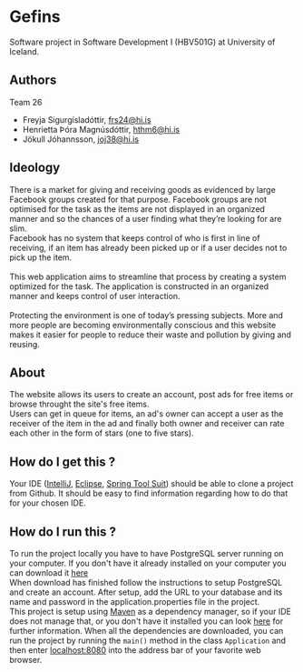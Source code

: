 # Gefins
Software project in Software Development I (HBV501G) at University of Iceland. 

## Authors 
Team 26
- Freyja Sigurgísladóttir, frs24@hi.is
- Henrietta Þóra Magnúsdóttir, hthm6@hi.is
- Jökull Jóhannsson, joj38@hi.is

## Ideology 
There is a market for giving and receiving goods as evidenced by large Facebook groups created for that purpose. Facebook groups are not optimised for the task as the items are not displayed in an organized manner and so the chances of a user finding what they’re looking for are slim.
<br/>
Facebook has no system that keeps control of who is first in line of receiving, if an item has already been picked up or if a user decides not to pick up the item.
<br/><br/>
This web application aims to streamline that process by creating a system optimized for the task. The application is constructed in an organized manner and keeps control of user interaction. 
<br/><br/>
Protecting the environment is one of today’s pressing subjects. More and more people are becoming environmentally conscious and this website makes it easier for people to reduce their waste and pollution by giving and reusing.

## About
The website allows its users to create an account, post ads for free items or browse throught the site's free items. 
<br/>
Users can get in queue for items, an ad's owner can accept a user as the receiver of the item in the ad and finally both owner and receiver can rate each other in the form of stars (one to five stars). 

## How do I get this ?
Your IDE ([IntelliJ](https://www.jetbrains.com/idea/), [Eclipse](https://eclipse.org/), [Spring Tool Suit](https://spring.io/tools)) should be able to clone a project from Github.
It should be easy to find information regarding how to do that for your chosen IDE.

## How do I run this ?
To run the project locally you have to have PostgreSQL server running on your computer. If you don't have it already installed on your computer you can download it [here](https://www.postgresql.org/download) 
<br/>
When download has finished follow the instructions to setup PostgreSQL and create an account. After setup, add the URL to your database and its name and password in the application.properties file in the project.
<br/>
This project is setup using [Maven](https://maven.apache.org/what-is-maven.html) as a dependency manager, so if your IDE does not manage that, or you don't have it installed you can look [here](https://maven.apache.org/install.html) for further information.
When all the dependencies are downloaded, you can run the project by running the ``main()`` method in the class ``Application`` and then enter [localhost:8080](http://localhost:8080) into the address bar of your favorite web browser.
